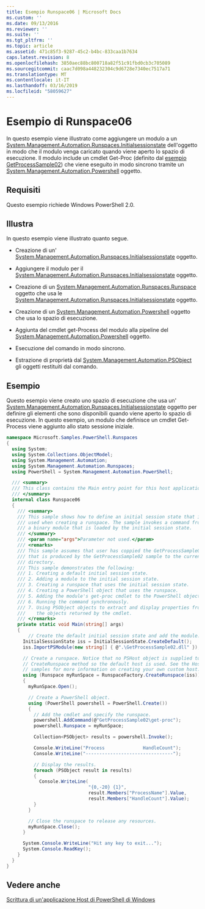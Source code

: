 ```yaml
---
title: Esempio Runspace06 | Microsoft Docs
ms.custom: ''
ms.date: 09/13/2016
ms.reviewer: ''
ms.suite: ''
ms.tgt_pltfrm: ''
ms.topic: article
ms.assetid: 471c85f3-9287-45c2-b4bc-833caa1b7634
caps.latest.revision: 8
ms.openlocfilehash: 3850aec88bc800718a82f51c91fbd0cb3c705089
ms.sourcegitcommit: caac7d098a448232304c9d6728e7340ec7517a71
ms.translationtype: MT
ms.contentlocale: it-IT
ms.lasthandoff: 03/16/2019
ms.locfileid: "58059627"
---
```

# <a name="runspace06-sample"></a>Esempio di Runspace06

In questo esempio viene illustrato come aggiungere un modulo a un [System.Management.Automation.Runspaces.Initialsessionstate](/dotnet/api/System.Management.Automation.Runspaces.InitialSessionState) dell'oggetto in modo che il modulo venga caricato quando viene aperto lo spazio di esecuzione. Il modulo include un cmdlet Get-Proc (definito dal [esempio GetProcessSample02](../cmdlet/getprocesssample02-sample.md)) che viene eseguito in modo sincrono tramite un [System.Management.Automation.Powershell](/dotnet/api/system.management.automation.powershell) oggetto.

## <a name="requirements"></a>Requisiti

Questo esempio richiede Windows PowerShell 2.0.

## <a name="demonstrates"></a>Illustra

In questo esempio viene illustrato quanto segue.

- Creazione di un' [System.Management.Automation.Runspaces.Initialsessionstate](/dotnet/api/System.Management.Automation.Runspaces.InitialSessionState) oggetto.

- Aggiungere il modulo per il [System.Management.Automation.Runspaces.Initialsessionstate](/dotnet/api/System.Management.Automation.Runspaces.InitialSessionState) oggetto.

- Creazione di un [System.Management.Automation.Runspaces.Runspace](/dotnet/api/System.Management.Automation.Runspaces.Runspace) oggetto che usa le [System.Management.Automation.Runspaces.Initialsessionstate](/dotnet/api/System.Management.Automation.Runspaces.InitialSessionState) oggetto.

- Creazione di un [System.Management.Automation.Powershell](/dotnet/api/system.management.automation.powershell) oggetto che usa lo spazio di esecuzione.

- Aggiunta del cmdlet get-Process del modulo alla pipeline del [System.Management.Automation.Powershell](/dotnet/api/system.management.automation.powershell) oggetto.

- Esecuzione del comando in modo sincrono.

- Estrazione di proprietà dal [System.Management.Automation.PSObject](/dotnet/api/System.Management.Automation.PSObject) gli oggetti restituiti dal comando.

## <a name="example"></a>Esempio

Questo esempio viene creato uno spazio di esecuzione che usa un' [System.Management.Automation.Runspaces.Initialsessionstate](/dotnet/api/System.Management.Automation.Runspaces.InitialSessionState) oggetto per definire gli elementi che sono disponibili quando viene aperto lo spazio di esecuzione. In questo esempio, un modulo che definisce un cmdlet Get-Process viene aggiunto allo stato sessione iniziale.

```csharp
namespace Microsoft.Samples.PowerShell.Runspaces
{
  using System;
  using System.Collections.ObjectModel;
  using System.Management.Automation;
  using System.Management.Automation.Runspaces;
  using PowerShell = System.Management.Automation.PowerShell;

  /// <summary>
  /// This class contains the Main entry point for this host application.
  /// </summary>
  internal class Runspace06
  {
    /// <summary>
    /// This sample shows how to define an initial session state that is
    /// used when creating a runspace. The sample invokes a command from
    /// a binary module that is loaded by the initial session state.
    /// </summary>
    /// <param name="args">Parameter not used.</param>
    /// <remarks>
    /// This sample assumes that user has coppied the GetProcessSample02.dll
    /// that is produced by the GetProcessSample02 sample to the current
    /// directory.
    /// This sample demonstrates the following:
    /// 1. Creating a default initial session state.
    /// 2. Adding a module to the initial session state.
    /// 3. Creating a runspace that uses the initial session state.
    /// 4. Creating a PowerShell object that uses the runspace.
    /// 5. Adding the module's get-proc cmdlet to the PowerShell object.
    /// 6. Running the command synchronously.
    /// 7. Using PSObject objects to extract and display properties from
    ///    the objects returned by the cmdlet.
    /// </remarks>
    private static void Main(string[] args)
    {
        // Create the default initial session state and add the module.
      InitialSessionState iss = InitialSessionState.CreateDefault();
      iss.ImportPSModule(new string[] { @".\GetProcessSample02.dll" });

      // Create a runspace. Notice that no PSHost object is supplied to the
      // CreateRunspace method so the default host is used. See the Host
      // samples for more information on creating your own custom host.
      using (Runspace myRunSpace = RunspaceFactory.CreateRunspace(iss))
      {
        myRunSpace.Open();

        // Create a PowerShell object.
        using (PowerShell powershell = PowerShell.Create())
        {
          // Add the cmdlet and specify the runspace.
          powershell.AddCommand(@"GetProcessSample02\get-proc");
          powershell.Runspace = myRunSpace;

          Collection<PSObject> results = powershell.Invoke();

          Console.WriteLine("Process              HandleCount");
          Console.WriteLine("--------------------------------");

          // Display the results.
          foreach (PSObject result in results)
          {
            Console.WriteLine(
                              "{0,-20} {1}",
                              result.Members["ProcessName"].Value,
                              result.Members["HandleCount"].Value);
          }
        }

        // Close the runspace to release any resources.
        myRunSpace.Close();
      }

      System.Console.WriteLine("Hit any key to exit...");
      System.Console.ReadKey();
    }
  }
}
```

## <a name="see-also"></a>Vedere anche

[Scrittura di un'applicazione Host di PowerShell di Windows](./writing-a-windows-powershell-host-application.md)